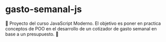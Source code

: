 # gasto-semanal-js
🧔 Proyecto del curso JavaScript Moderno. El objetivo es poner en practica conceptos de POO en el desarrollo de un cotizador de gasto semanal en base a un presupuesto. 💸
